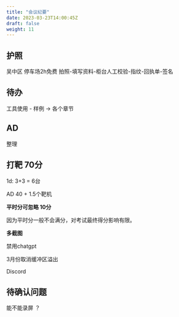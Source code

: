 ```yaml
---
title: "会议纪要"
date: 2023-03-23T14:00:45Z
draft: false
weight: 11
---
```


## 护照

吴中区 停车场2h免费  拍照-填写资料-柜台人工校验-指纹-回执单-签名

## 待办

工具使用  - 样例 -> 各个章节
## AD

整理

## 打靶  70分

1d: 3+3 = 6台

AD   40  +  1.5个靶机

**平时分可忽略 10分**

因为平时分一般不会满分，对考试最终得分影响有限。

**多截图**

禁用chatgpt

3月份取消缓冲区溢出 

Discord

## 待确认问题

能不能录屏 ？
